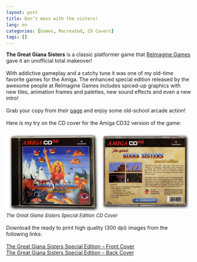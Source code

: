 ```yaml
---
layout: post
title: Don’t mess with the sisters!
lang: en
categories: [Games, Recreated, CD Covers]
tags: []
---
```

**The Great Giana Sisters** is a classic platformer game that <a href="http://pixelglass.org" target="_blank">ReImagine Games</a> gave it an unofficial total makeover!
<br><br>
With addictive gameplay and a catchy tune it was one of my old-time favorite games for the Amiga. The enhanced special edition released by the awesome people at ReImagine Games includes spiced-up graphics with new tiles, animation frames and palettes, new sound effects and even a new intro!
<br><br>
Grab your copy from their <a href="http://pixelglass.org/#gianase" target="_blank">page</a> and enjoy some old-school arcade action!
<br><br>
Here is my try on the CD cover for the Amiga CD32 version of the game:
<br><br>
<img src="\assets\img\post_previews\the_great_giana_sisters_se.jpg">
<br>
<span style="font-size:small; font-style: italic">The Great Giana Sisters Special Edition CD Cover</span>
<br><br>
Download the ready to print high quality (300 dpi) images from the following links:
<br><br>
<a href="\assets\img\amiga-covers-full-resolution\the_great_giana_sisters_se_front_cover.png" target="_blank">The Great Giana Sisters Special Edition – Front Cover</a><br>
<a href="\assets\img\amiga-covers-full-resolution\the_great_giana_sisters_se_back_cover.png" target="_blank">The Great Giana Sisters Special Edition – Back Cover</a>

